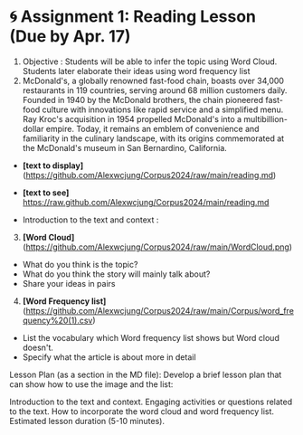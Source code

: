 
# 🌀 Assignment 1: Reading Lesson (Due by Apr. 17)
1. Objective : Students will be able to infer the topic using Word Cloud. Students later elaborate their ideas using word frequency list
2. McDonald's, a globally renowned fast-food chain, boasts over 34,000 restaurants in 119 countries, serving around 68 million customers daily. Founded in 1940 by the McDonald brothers, the chain pioneered fast-food culture with innovations like rapid service and a simplified menu. Ray Kroc's acquisition in 1954 propelled McDonald's into a multibillion-dollar empire. Today, it remains an emblem of convenience and familiarity in the culinary landscape, with its origins commemorated at the McDonald's museum in San Bernardino, California.

+ **[text to display]** (https://github.com/Alexwcjung/Corpus2024/raw/main/reading.md)
+ **[text to see]** https://raw.github.com/Alexwcjung/Corpus2024/main/reading.md

+ Introduction to the text and context : 
3. **[Word Cloud]** (https://github.com/Alexwcjung/Corpus2024/raw/main/WordCloud.png)
+ What do you think is the topic?
+ What do you think the story will mainly talk about?
+ Share your ideas in pairs

4. **[Word Frequency list]** (https://github.com/Alexwcjung/Corpus2024/raw/main/Corpus/word_frequency%20(1).csv)
+ List the vocabulary which Word frequency list shows but Word cloud doesn't.
+ Specify what the article is about more in detail 

Lesson Plan (as a section in the MD file): Develop a brief lesson plan that can show how to use the image and the list:

Introduction to the text and context.
Engaging activities or questions related to the text.
How to incorporate the word cloud and word frequency list.
Estimated lesson duration (5-10 minutes).

